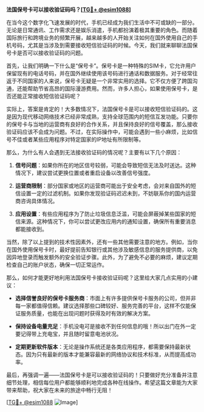 **法国保号卡可以接收验证码吗？[[TG💪+ @esim1088](https://t.me/s/esim1088)]**

在当今这个数字化飞速发展的时代，手机已经成为我们生活中不可或缺的一部分。无论是日常通讯、工作需求还是娱乐消遣，手机都扮演着极其重要的角色。而随着国际旅行和跨境业务的频繁开展，越来越多的人开始关注如何在国外使用自己的手机号码，尤其是当涉及到需要接收短信验证码的时候。今天，我们就来聊聊法国保号卡是否可以接收验证码的问题。

首先，让我们明确一下什么是“保号卡”。保号卡是一种特殊的SIM卡，它允许用户保留现有的电话号码，并在国外继续使用该号码进行通话和数据服务。对于经常往返于不同国家的人来说，保号卡无疑是一个非常实用的选择。它不仅方便了跨国沟通，还能帮助节省高昂的国际漫游费用。然而，许多人担心，如果使用保号卡，是否还能正常接收短信验证码呢？

实际上，答案是肯定的！大多数情况下，法国保号卡是可以接收短信验证码的。这是因为现代移动网络技术已经非常成熟，支持全球范围内的短信互发功能。只要你的保号卡与当地的运营商有良好的合作关系，并且保持良好的信号覆盖，那么接收验证码应该不会成为问题。不过，在实际操作中，可能会遇到一些小麻烦，比如信号不佳或者某些应用程序对特定国家的IP地址有所限制等。

那么，为什么有人会遇到无法接收验证码的情况呢？主要有以下几个原因：

1. **信号问题**：如果你所在的地区信号较弱，可能会导致短信无法及时送达。这种情况下，建议尝试更换位置或者重启设备以改善信号强度。
   
2. **运营商限制**：部分国家或地区的运营商可能出于安全考虑，会对来自国外的短信设置一定的过滤机制。如果你发现验证码迟迟未到，不妨联系你的国内运营商咨询具体情况。
   
3. **应用设置**：有些应用程序为了防止垃圾信息泛滥，可能会屏蔽掉某些国家的短信来源。这种情况下，你可以尝试更改应用内的通知设置，确保所有重要消息都能接收到。

当然，除了以上提到的技术性因素外，还有一些其他需要注意的地方。例如，当你在国外使用保号卡时，最好提前告知银行或其他涉及敏感信息的服务提供商，以免因异地登录而触发额外的安全验证步骤。此外，为了避免不必要的麻烦，建议定期检查自己的账户状态，确保一切正常运作。

那么，如何才能更好地利用法国保号卡接收验证码呢？这里给大家几点实用的小建议：

- **选择信誉良好的保号卡服务商**：市面上有许多提供保号卡服务的公司，但并非每一家都值得信赖。建议选择那些口碑较好、服务完善的平台，这样不仅能保证服务质量，也能在出现问题时获得及时有效的解决方案。
  
- **保持设备电量充足**：手机没电可是接收不到任何信息的哦！所以出门在外一定要记得带上充电宝，并且随时留意电池状况。
  
- **定期更新软件版本**：无论是操作系统还是各类应用程序，都需要保持最新状态。因为只有最新的版本才能兼容最新的网络协议和技术标准，从而提高成功率。

最后，再强调一遍——法国保号卡是可以接收验证码的！只要做好充分准备并注意细节处理，相信每位用户都能够顺利地完成各种在线操作。希望这篇文章能为大家带来帮助，祝大家在未来的旅途中畅行无阻！

[[TG💪+ @esim1088](https://t.me/s/esim1088) ![Image](https://i.postimg.cc/4NQfJmqS/Snipaste-2025-05-13-00-14-12.png)]